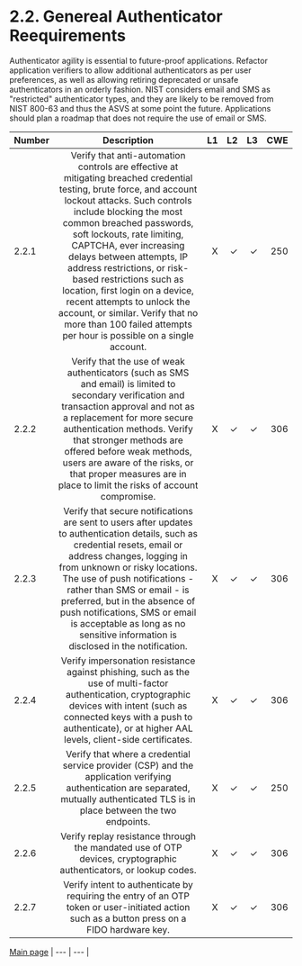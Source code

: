 # 2.2. Genereal Authenticator Reequirements
Authenticator agility is essential to future-proof applications. Refactor application verifiers to allow additional authenticators as per user preferences, as well as allowing retiring deprecated or unsafe authenticators in an orderly fashion.
NIST considers email and SMS as "restricted" authenticator types, and they are likely to be removed from NIST 800-63 and thus the ASVS at some point the future. Applications should plan a roadmap that does not require the use of email or SMS.


| Number       | Description     | L1    		| L2         | L3 		   | CWE		|
| :------------- | :----------: | -----------: | -----------:|-----------:| -----------:|
| 2.2.1 | Verify that anti-automation controls are effective at mitigating breached credential testing, brute force, and account lockout attacks. Such controls include blocking the most common breached passwords, soft lockouts, rate limiting, CAPTCHA, ever increasing delays between attempts, IP address restrictions, or risk-based restrictions such as location, first login on a device, recent attempts to unlock the account, or similar. Verify that no more than 100 failed attempts per hour is possible on a single account.| X	 | ✓   | ✓   | 250 |
|  2.2.2 | Verify that the use of weak authenticators (such as SMS and email) is limited to secondary verification and transaction approval and not as a replacement for more secure authentication methods. Verify that stronger methods are offered before weak methods, users are aware of the risks, or that proper measures are in place to limit the risks of account compromise. | X	 | ✓   | ✓   | 306 |
|  2.2.3 | Verify that secure notifications are sent to users after updates to authentication details, such as credential resets, email or address changes, logging in from unknown or risky locations. The use of push notifications - rather than SMS or email - is preferred, but in the absence of push notifications, SMS or email is acceptable as long as no sensitive information is disclosed in the notification.| X	 | ✓   | ✓   | 306 |
|  2.2.4 | Verify impersonation resistance against phishing, such as the use of multi-factor authentication, cryptographic devices with intent (such as connected keys with a push to authenticate), or at higher AAL levels, client-side certificates. | X	 | ✓   | ✓   | 306 |
| 2.2.5 | Verify that where a credential service provider (CSP) and the application verifying authentication are separated, mutually authenticated TLS is in place between the two endpoints.| X	 | ✓   | ✓   | 250 |
|  2.2.6 | Verify replay resistance through the mandated use of OTP devices, cryptographic authenticators, or lookup codes. | X	 | ✓   | ✓   | 306 |
|  2.2.7 | Verify intent to authenticate by requiring the entry of an OTP token or user-initiated action such as a button press on a FIDO hardware key.| X	 | ✓   | ✓   | 306 |


[Main page](../README.md) 
| --- | --- |
